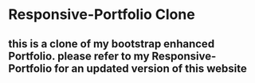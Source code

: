 # Responsive-Portfolio Clone 

## this is a clone of my bootstrap enhanced Portfolio. please refer to my Responsive-Portfolio for an updated version of this website
